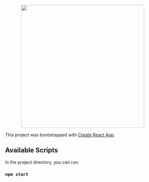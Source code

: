 <p align="center"><img src="https://raw.githubusercontent.com/team-frontline/demo-mschain/master/public/mschain-logo-full.png" width="400"></p>

This project was bootstrapped with [Create React App](https://github.com/facebook/create-react-app).

## Available Scripts

In the project directory, you can run:

### `npm start`
